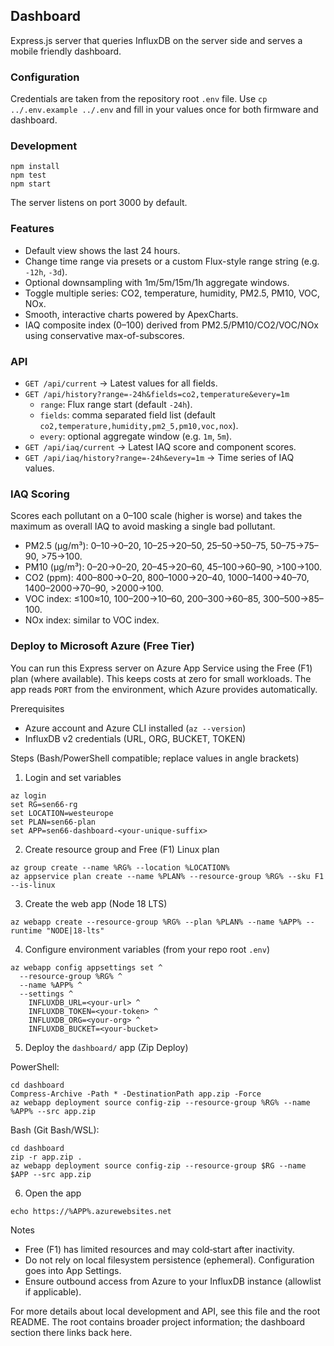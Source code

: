 ## Dashboard

Express.js server that queries InfluxDB on the server side and serves a mobile friendly dashboard.

### Configuration

Credentials are taken from the repository root `.env` file. Use `cp ../.env.example ../.env` and fill in your values once for both firmware and dashboard.

### Development

```
npm install
npm test
npm start
```

The server listens on port 3000 by default.

### Features

- Default view shows the last 24 hours.
- Change time range via presets or a custom Flux-style range string (e.g. `-12h`, `-3d`).
- Optional downsampling with 1m/5m/15m/1h aggregate windows.
- Toggle multiple series: CO2, temperature, humidity, PM2.5, PM10, VOC, NOx.
- Smooth, interactive charts powered by ApexCharts.
 - IAQ composite index (0–100) derived from PM2.5/PM10/CO2/VOC/NOx using conservative max-of-subscores.

### API

- `GET /api/current` → Latest values for all fields.
- `GET /api/history?range=-24h&fields=co2,temperature&every=1m`
  - `range`: Flux range start (default `-24h`).
  - `fields`: comma separated field list (default `co2,temperature,humidity,pm2_5,pm10,voc,nox`).
  - `every`: optional aggregate window (e.g. `1m`, `5m`).
 - `GET /api/iaq/current` → Latest IAQ score and component scores.
 - `GET /api/iaq/history?range=-24h&every=1m` → Time series of IAQ values.

### IAQ Scoring

Scores each pollutant on a 0–100 scale (higher is worse) and takes the maximum as overall IAQ to avoid masking a single bad pollutant.

- PM2.5 (µg/m³): 0–10→0–20, 10–25→20–50, 25–50→50–75, 50–75→75–90, >75→100.
- PM10 (µg/m³): 0–20→0–20, 20–45→20–60, 45–100→60–90, >100→100.
- CO2 (ppm): 400–800→0–20, 800–1000→20–40, 1000–1400→40–70, 1400–2000→70–90, >2000→100.
- VOC index: ≤100≈10, 100–200→10–60, 200–300→60–85, 300–500→85–100.
- NOx index: similar to VOC index.

### Deploy to Microsoft Azure (Free Tier)

You can run this Express server on Azure App Service using the Free (F1) plan (where available). This keeps costs at zero for small workloads. The app reads `PORT` from the environment, which Azure provides automatically.

Prerequisites

- Azure account and Azure CLI installed (`az --version`)
- InfluxDB v2 credentials (URL, ORG, BUCKET, TOKEN)

Steps (Bash/PowerShell compatible; replace values in angle brackets)

1) Login and set variables

```
az login
set RG=sen66-rg
set LOCATION=westeurope
set PLAN=sen66-plan
set APP=sen66-dashboard-<your-unique-suffix>
```

2) Create resource group and Free (F1) Linux plan

```
az group create --name %RG% --location %LOCATION%
az appservice plan create --name %PLAN% --resource-group %RG% --sku F1 --is-linux
```

3) Create the web app (Node 18 LTS)

```
az webapp create --resource-group %RG% --plan %PLAN% --name %APP% --runtime "NODE|18-lts"
```

4) Configure environment variables (from your repo root `.env`)

```
az webapp config appsettings set ^
  --resource-group %RG% ^
  --name %APP% ^
  --settings ^
    INFLUXDB_URL=<your-url> ^
    INFLUXDB_TOKEN=<your-token> ^
    INFLUXDB_ORG=<your-org> ^
    INFLUXDB_BUCKET=<your-bucket>
```

5) Deploy the `dashboard/` app (Zip Deploy)

PowerShell:

```
cd dashboard
Compress-Archive -Path * -DestinationPath app.zip -Force
az webapp deployment source config-zip --resource-group %RG% --name %APP% --src app.zip
```

Bash (Git Bash/WSL):

```
cd dashboard
zip -r app.zip .
az webapp deployment source config-zip --resource-group $RG --name $APP --src app.zip
```

6) Open the app

```
echo https://%APP%.azurewebsites.net
```

Notes

- Free (F1) has limited resources and may cold‑start after inactivity.
- Do not rely on local filesystem persistence (ephemeral). Configuration goes into App Settings.
- Ensure outbound access from Azure to your InfluxDB instance (allowlist if applicable).

For more details about local development and API, see this file and the root README. The root contains broader project information; the dashboard section there links back here.

